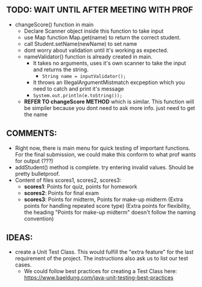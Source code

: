 TODO: WAIT UNTIL AFTER MEETING WITH PROF
----   

- changeScore() function in main
  - Declare Scanner object inside this function to take input
  - use Map function Map.get(name) to return the correct student.
  - call Student.setName(newName) to set name
  - dont worry about validation until it's working as expected.
  - nameValidator() function is already created in main.
    - It takes no arguments, uses it's own scanner to take the input and returns the string.
      -   `String name = inputValidator();`
    -   It throws an IllegalArgumentMistmatch excpeption which you need to catch and print it's message
      -   `System.out.println(e.toString());`
  - **REFER TO changeScore METHOD** which is similar. This function will be simpiler because you dont need to ask more info. just need to get the name


COMMENTS:    
----
- Right now, there is main menu for quick testing of important functions. For the final submission, we could make this conform to what prof wants for output (???)
- addStudent() method is complete. try entering invalid values. Should be pretty bulletproof.
- Content of files scores1, scores2, scores3:
  - **scores1**: Points for quiz, points for homework
  - **scores2**: Points for final exam
  - **scores3**: Points for midterm, Points for make-up midterm
    (Extra points for handling repeated score type)
    (Extra points for flexibility, the heading "Points for make-up midterm"
    doesn't follow the naming convention)

IDEAS:    
----
- create a Unit Test Class. This would fulfill the "extra feature" for the last requirement of the project. The instructions also ask us to list our test cases.
  - We could follow best practices for creating a Test Class here:
    https://www.baeldung.com/java-unit-testing-best-practices

